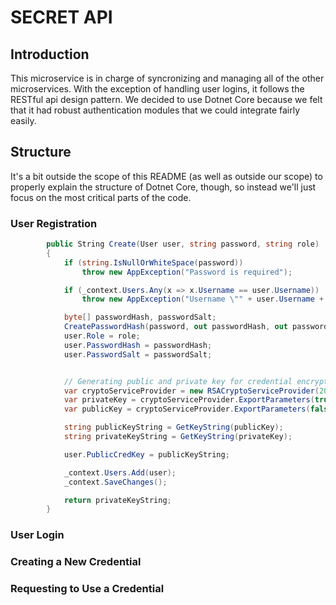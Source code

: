 # SECRET API
## Introduction
This microservice is in charge of syncronizing and managing all of the other microservices. With the exception of handling user logins, it follows the RESTful api design pattern. We decided to use Dotnet Core because we felt that it had robust authentication modules that we could integrate fairly easily.

## Structure
It's a bit outside the scope of this README (as well as outside our scope) to properly explain the structure of Dotnet Core, though, so instead we'll just focus on the most critical parts of the code.

### User Registration

```c#
        public String Create(User user, string password, string role)
        {
            if (string.IsNullOrWhiteSpace(password))
                throw new AppException("Password is required");

            if (_context.Users.Any(x => x.Username == user.Username))
                throw new AppException("Username \"" + user.Username + "\" is already taken");

            byte[] passwordHash, passwordSalt;
            CreatePasswordHash(password, out passwordHash, out passwordSalt);
            user.Role = role;
            user.PasswordHash = passwordHash;
            user.PasswordSalt = passwordSalt;


            // Generating public and private key for credential encryption
            var cryptoServiceProvider = new RSACryptoServiceProvider(2048);
            var privateKey = cryptoServiceProvider.ExportParameters(true); 
            var publicKey = cryptoServiceProvider.ExportParameters(false); 

            string publicKeyString = GetKeyString(publicKey);
            string privateKeyString = GetKeyString(privateKey);

            user.PublicCredKey = publicKeyString;

            _context.Users.Add(user);
            _context.SaveChanges();

            return privateKeyString;
        }
```  



### User Login

### Creating a New Credential

### Requesting to Use a Credential
